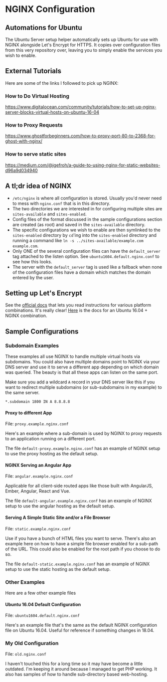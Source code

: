# NGINX Configuration

## Automations for Ubuntu

The Ubuntu Server setup helper automatically sets up Ubuntu for use with NGINX
alongside Let's Encrypt for HTTPS. It copies over configuration files from this
very repository over, leaving you to simply enable the services you wish to
enable.

## External Tutorials

Here are some of the links I followed to pick up NGINX:

### How to Do Virtual Hosting

https://www.digitalocean.com/community/tutorials/how-to-set-up-nginx-server-blocks-virtual-hosts-on-ubuntu-16-04

### How to Proxy Requests

https://www.ghostforbeginners.com/how-to-proxy-port-80-to-2368-for-ghost-with-nginx/


### How to serve static sites

https://medium.com/@jgefroh/a-guide-to-using-nginx-for-static-websites-d96a9d034940

## A tl;dr idea of NGINX

* `/etc/nginx` is where all configuration is stored. Usually you'd never need to
  mess with `nginx.conf` that is in this directory.
* The two directories we are interested in for configuring multiple sites are
  `sites-available` and `sites-enabled`.
* Config files of the format discussed in the sample configurations section are
  created (as root) and saved in the `sites-available` directory.
* The specific configurations we wish to enable are then symlinked to the
  `sites-enabled` directory by `cd`'ing into the `sites-enabled` directory and
  running a command like `ln -s ../sites-available/example.com example.com`.
* Only ONE of the several configuration files can have the `default_server` tag
  attached to the listen option. See `ubuntu1604.default.nginx.conf` to see how
  this looks.
* The server with the `default_server` tag is used like a fallback when none of
  the configuration files have a domain which matches the domain entered by the
  user.

## Setting up Let's Encrypt

See the [official docs](https://certbot.eff.org/) that lets you read
instructions for various platform combinations. It's really clear!
[Here](https://certbot.eff.org/lets-encrypt/ubuntuxenial-nginx) is the docs for
an Ubuntu 16.04 + NGINX combination.

## Sample Configurations

### Subdomain Examples

These examples all use NGINX to handle multiple virtual hosts via subdomains.
You could also have multiple domains point to NGINX via your DNS server and use
it to serve a different app depending on which domain was queried. The beauty is
that all these apps can listen on the same port.

Make sure you add a wildcard `A` record in your DNS server like this if you want
to redirect multiple subdomains (or sub-subdomains in my example) to the same
server.

```
*.subdomain 1800 IN A 8.8.8.8
```

#### Proxy to different App

File: `proxy.example.nginx.conf`

Here's an example where a sub-domain is used by NGINX to proxy requests to an
application running on a different port.

The file `default-proxy.example.nginx.conf` has an example of NGINX setup to
use the proxy hosting as the default setup.

#### NGINX Serving an Angular App

File: `angular.example.nginx.conf`

Applicable for all client-side routed apps like those built with AngularJS,
Ember, Angular, React and Vue.

The file `default-angular.example.nginx.conf` has an example of NGINX setup to
use the angular hosting as the default setup.

#### Serving A Simple Static Site and/or a File Browser

File: `static.example.nginx.conf`

Use if you have a bunch of HTML files you want to serve. There's also an example
here on how to have a simple file browser enabled for a sub-path of the URL.
This could also be enabled for the root path if you choose to do so.

The file `default-static.example.nginx.conf` has an example of NGINX setup to
use the static hosting as the default setup.

### Other Examples

Here are a few other example files

#### Ubuntu 16.04 Default Configuration

File: `ubuntu1604.default.nginx.conf`

Here's an example file that's the same as the default NGINX configuration file
on Ubuntu 16.04. Useful for reference if something changes in 18.04.

### My Old Configuration

File: `old.nginx.conf`

I haven't touched this for a long time so it may have become a little outdated.
I'm keeping it around because I managed to get PHP working. It also has samples
of how to handle sub-directory based web-hosting.